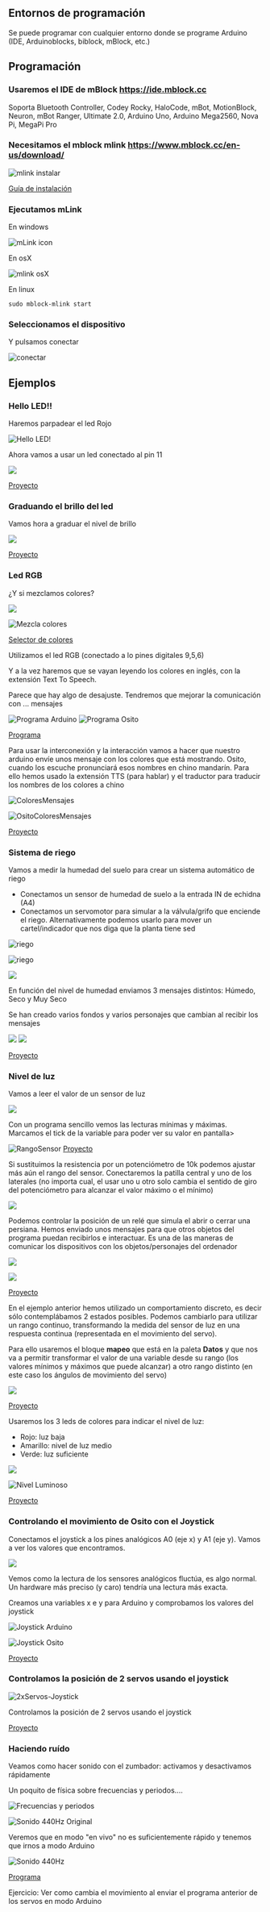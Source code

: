 ## Entornos de programación

Se puede programar con cualquier entorno donde se programe Arduino (IDE, Arduinoblocks, biblock, mBlock, etc.)

## Programación

### Usaremos el IDE de mBlock https://ide.mblock.cc 

Soporta Bluetooth Controller, Codey Rocky, HaloCode, mBot, MotionBlock, Neuron, mBot Ranger, Ultimate 2.0, Arduino Uno, Arduino Mega2560, Nova Pi, MegaPi Pro


### Necesitamos el mblock mlink  https://www.mblock.cc/en-us/download/

![mlink instalar](./images/InstalarMlink.png)

[Guía de instalación](https://www.mblock.cc/doc/en/basics/mlink-quick-start-guide.html#mlink-quick-start-guide)

### Ejecutamos mLink

En windows
 
![mLink icon](https://www.mblock.cc/doc/en/basics/images/mlink-4.png)

En osX

![mlink osX](https://www.mblock.cc/doc/en/basics/images/mlink-8.png)

En linux

    sudo mblock-mlink start 
  

### Seleccionamos el dispositivo

Y pulsamos conectar

![conectar](https://www.mblock.cc/doc/en/basics/images/chromebook-7.png)

## Ejemplos

### Hello LED!!

Haremos parpadear el led Rojo

![Hello LED!](./images/HelloLed!.png)

Ahora vamos a usar un led conectado al pin 11

![](./images/Led3Uno_bb.png)

[Proyecto](https://planet.mblock.cc/project/102035)

### Graduando el brillo del led

Vamos hora a graduar el nivel de brillo

![](./images/ControlBrilloLed.png)

[Proyecto](https://planet.mblock.cc/project/109965)

### Led RGB

¿Y si mezclamos colores?

![](./images/LedRGB.png)

![Mezcla colores](./images/Colores-MezclaRGB.jpeg)

[Selector de colores](https://htmlcolorcodes.com/es/)

Utilizamos el led RGB (conectado a lo pines digitales 9,5,6)

Y a la vez haremos que se vayan leyendo los colores en inglés, con la extensión Text To Speech.

Parece que hay algo de desajuste. Tendremos que mejorar la comunicación con ... mensajes    

![Programa Arduino](./images/Colores-Arduino.png)
![Programa Osito](./images/Colores-Osito.png)

[Programa](https://planet.mblock.cc/project/projectshare/101707)

Para usar la interconexión y la interacción vamos a hacer que nuestro arduino envíe unos mensaje con los colores que está mostrando. Osito, cuando los escuche pronunciará esos nombres en chino mandarín. Para ello hemos usado la extensión TTS (para hablar) y el traductor para traducir los nombres de los colores a chino

![ColoresMensajes](./images/ColoresMensajes.png)

![OsitoColoresMensajes](./images/OsitoColoresMensajes.png)

[Proyecto](https://planet.mblock.cc/project/102464)

### Sistema de riego


Vamos a medir la humedad del suelo para crear un sistema automático de riego
* Conectamos un sensor de humedad de suelo a la entrada IN de echidna (A4)
* Conectamos un servomotor para simular a la válvula/grifo que enciende el riego. Alternativamente podemos usarlo para mover un cartel/indicador que nos diga que la planta tiene sed

![riego](./images/RiegoReleUno_bb.png)

![riego](./images/Riego-arduino.png)

![](./images/SensorHumedadArduino.png)

En función del nivel de humedad enviamos 3 mensajes distintos: Húmedo, Seco y Muy Seco

Se han creado varios fondos y varios personajes que cambian al recibir los mensajes

![](./images/SensorHumedadFondo.png)
![](./images/SensorHumedadObjetos.png)


[Proyecto](https://planet.mblock.cc/project/103662)


### Nivel de luz

Vamos a leer el valor de un sensor de luz

![](./images/LDRUno_bb.png)

Con un programa sencillo vemos las lecturas mínimas y máximas. Marcamos el tick de la variable para poder ver su valor en pantalla>

![RangoSensor](./images/RangoSensor.png)
[Proyecto](https://planet.mblock.cc/project/116536)

Si sustituimos la resistencia por un potenciómetro de 10k podemos ajustar más aún el rango del sensor. Conectaremos la patilla central y uno de los laterales (no importa cual, el usar uno u otro solo cambia el sentido de giro del potenciómetro para alcanzar el valor máximo o el mínimo)



![](./images/LDRPotUno_bb.png)


Podemos controlar la posición de un relé que simula el abrir o cerrar una persiana. Hemos enviado unos mensajes para que otros objetos del programa puedan recibirlos e interactuar. Es una de las maneras de comunicar los dispositivos con los objetos/personajes del ordenador

![](./images/LDRPotServoUno_bb.png)

![](./images/LDRServoMensajes.png)

[Proyecto](https://planet.mblock.cc/project/116313)

En el ejemplo anterior hemos utilizado un comportamiento discreto, es decir sólo contemplábamos 2 estados posibles. Podemos cambiarlo para utilizar un rango continuo, transformando la medida del sensor de luz en una respuesta continua (representada en el movimiento del servo).

Para ello usaremos el bloque **mapeo** que está en la paleta **Datos** y que nos va a permitir transformar el valor de una variable desde su rango (los valores mínimos y máximos que puede alcanzar) a otro rango distinto (en este caso los ángulos de movimiento del servo)

![](./images/LuzServoContinua.png)

[Proyecto](https://planet.mblock.cc/project/116546)



Usaremos los 3 leds de colores para indicar el nivel de luz:
* Rojo: luz baja
* Amarillo: nivel de luz medio
* Verde: luz suficiente



![](./images/LDR_3xLedsUno_bb.png)

![Nivel Luminoso](./images/NivelLuminoso.png)

[Proyecto](https://planet.mblock.cc/project/102785)


### Controlando el movimiento de Osito con el Joystick

Conectamos el joystick a los pines analógicos A0 (eje x) y A1 (eje y). Vamos a ver los valores que encontramos.

![](./images/JoystickUno_bb.png)

Vemos como la lectura de los sensores analógicos fluctúa, es algo normal. Un hardware más preciso (y caro) tendría una lectura más exacta.

Creamos una variables x e y para Arduino y comprobamos los valores del joystick


![Joystick Arduino](./images/Joystick-Arduino.png)

![Joystick Osito](./images/Joystick-Osito.png)

[Proyecto](https://planet.mblock.cc/project/102052) 


### Controlamos la posición de 2 servos usando el joystick

![2xServos-Joystick](./images/2xServos-Joystick.png)

Controlamos la posición de 2 servos usando el joystick

[Proyecto](https://planet.mblock.cc/project/102156)

### Haciendo ruído

Veamos como hacer sonido con el zumbador: activamos y desactivamos rápidamente

Un poquito de física sobre frecuencias y periodos....

![Frecuencias y periodos](./images/frecuenciaYperiodo.png)

![Sonido 440Hz Original](./images/Sonido440HzOrig.png)

Veremos que en modo "en vivo" no es suficientemente rápido y tenemos que irnos a modo Arduino

![Sonido 440Hz](./images/Sonido440.png)

[Programa](https://planet.mblock.cc/project/102073)

Ejercicio: Ver como cambia el movimiento al enviar el programa anterior de los servos en modo Arduino

